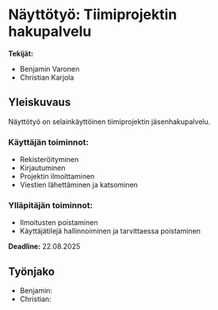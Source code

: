 # Näyttötyö: Tiimiprojektin hakupalvelu

**Tekijät:**  
- Benjamin Varonen  
- Christian Karjola  

## Yleiskuvaus  
Näyttötyö on selainkäyttöinen tiimiprojektin jäsenhakupalvelu.  

### Käyttäjän toiminnot:  
- Rekisteröityminen  
- Kirjautuminen  
- Projektin ilmoittaminen  
- Viestien lähettäminen ja katsominen  

### Ylläpitäjän toiminnot:  
- Ilmoitusten poistaminen  
- Käyttäjätilejä hallinnoiminen ja tarvittaessa poistaminen  

**Deadline:** 22.08.2025  

## Työnjako  
- Benjamin:
- Christian:
